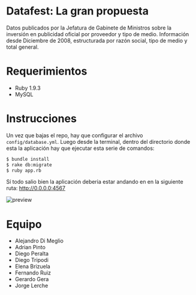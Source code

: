 Datafest: La gran propuesta
===========================

Datos publicados por la Jefatura de Gabinete de Ministros sobre la inversión en publicidad oficial por proveedor y tipo de medio. Información desde Diciembre de 2008, estructurada por razón social, tipo de medio y total general.

Requerimientos
==============

- Ruby 1.9.3
- MySQL


Instrucciones
=============

Un vez que bajas el repo, hay que configurar el archivo `config/database.yml`. 
Luego desde la terminal, dentro del directorio donde esta la aplicación hay que ejecutar esta serie de comandos:

~~~ bash
$ bundle install
$ rake db:migrate
$ ruby app.rb
~~~

Sí todo salio bien la aplicación deberia estar andando en en la siguiente ruta: http://0.0.0.0:4567

![preview](http://cl.ly/image/0x2Y2h253908/datafest_la_gran_pauta_preview.png)

Equipo
======

- Alejandro Di Meglio
- Adrian Pinto
- Diego Peralta
- Diego Tripodi
- Elena Brizuela
- Fernando Ruiz
- Gerardo Gera
- Jorge Lerche

